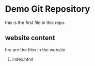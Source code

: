 # Demo Git Repository

this is the first file in this repo.

## website content

hre are the files in the website

1. index.html
